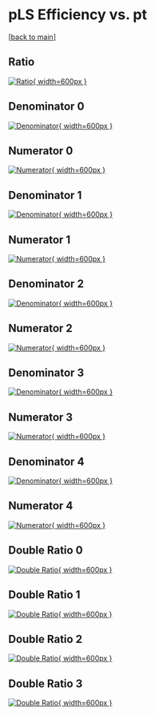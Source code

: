 # pLS Efficiency vs. pt

[[back to main](./)]



## Ratio

[![Ratio](../mtv/var/pLS_loweta_211_0_eff_pt.png){ width=600px }](../mtv/var/pLS_loweta_211_0_eff_pt.pdf)

## Denominator 0

[![Denominator](../mtv/den/pLS_loweta_211_0_eff_pt_den0.png){ width=600px }](../mtv/den/pLS_loweta_211_0_eff_pt_den0.pdf)

## Numerator 0

[![Numerator](../mtv/num/pLS_loweta_211_0_eff_pt_num0.png){ width=600px }](../mtv/num/pLS_loweta_211_0_eff_pt_num0.pdf)

## Denominator 1

[![Denominator](../mtv/den/pLS_loweta_211_0_eff_pt_den1.png){ width=600px }](../mtv/den/pLS_loweta_211_0_eff_pt_den1.pdf)

## Numerator 1

[![Numerator](../mtv/num/pLS_loweta_211_0_eff_pt_num1.png){ width=600px }](../mtv/num/pLS_loweta_211_0_eff_pt_num1.pdf)

## Denominator 2

[![Denominator](../mtv/den/pLS_loweta_211_0_eff_pt_den2.png){ width=600px }](../mtv/den/pLS_loweta_211_0_eff_pt_den2.pdf)

## Numerator 2

[![Numerator](../mtv/num/pLS_loweta_211_0_eff_pt_num2.png){ width=600px }](../mtv/num/pLS_loweta_211_0_eff_pt_num2.pdf)

## Denominator 3

[![Denominator](../mtv/den/pLS_loweta_211_0_eff_pt_den3.png){ width=600px }](../mtv/den/pLS_loweta_211_0_eff_pt_den3.pdf)

## Numerator 3

[![Numerator](../mtv/num/pLS_loweta_211_0_eff_pt_num3.png){ width=600px }](../mtv/num/pLS_loweta_211_0_eff_pt_num3.pdf)

## Denominator 4

[![Denominator](../mtv/den/pLS_loweta_211_0_eff_pt_den4.png){ width=600px }](../mtv/den/pLS_loweta_211_0_eff_pt_den4.pdf)

## Numerator 4

[![Numerator](../mtv/num/pLS_loweta_211_0_eff_pt_num4.png){ width=600px }](../mtv/num/pLS_loweta_211_0_eff_pt_num4.pdf)

## Double Ratio 0

[![Double Ratio](../mtv/ratio/pLS_loweta_211_0_eff_pt_ratio0.png){ width=600px }](../mtv/ratio/pLS_loweta_211_0_eff_pt_ratio0.pdf)

## Double Ratio 1

[![Double Ratio](../mtv/ratio/pLS_loweta_211_0_eff_pt_ratio1.png){ width=600px }](../mtv/ratio/pLS_loweta_211_0_eff_pt_ratio1.pdf)

## Double Ratio 2

[![Double Ratio](../mtv/ratio/pLS_loweta_211_0_eff_pt_ratio2.png){ width=600px }](../mtv/ratio/pLS_loweta_211_0_eff_pt_ratio2.pdf)

## Double Ratio 3

[![Double Ratio](../mtv/ratio/pLS_loweta_211_0_eff_pt_ratio3.png){ width=600px }](../mtv/ratio/pLS_loweta_211_0_eff_pt_ratio3.pdf)

